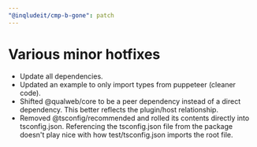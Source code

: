 ```yaml
---
"@inqludeit/cmp-b-gone": patch
---
```


# Various minor hotfixes

- Update all dependencies.
- Updated an example to only import types from puppeteer (cleaner code).
- Shifted @qualweb/core to be a peer dependency instead of a direct dependency. This better reflects the plugin/host relationship.
- Removed @tsconfig/recommended and rolled its contents directly into tsconfig.json. Referencing the tsconfig.json file from the package doesn't play nice with how test/tsconfig.json imports the root file.
